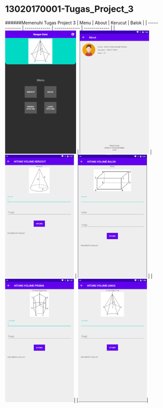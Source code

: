 # 13020170001-Tugas_Project_3
######Memenuhi Tugas Project 3
| Menu  | About | Kerucut | Balok |
| ------------- | ------------- | ------------- | ------------- |
| <img src="https://github.com/AudiFaathirmansyahMashar/13020170001-Tugas_Project_3/blob/master/menu.png" height="400px"/> | <img src="https://github.com/AudiFaathirmansyahMashar/13020170001-Tugas_Project_3/blob/master/about.png" height="400px"/>  | <img src="https://github.com/AudiFaathirmansyahMashar/13020170001-Tugas_Project_3/blob/master/kerucut.png" height="400px"/> | <img src="https://github.com/AudiFaathirmansyahMashar/13020170001-Tugas_Project_3/blob/master/balok.png" height="400px"/> |
|<img src="https://github.com/AudiFaathirmansyahMashar/13020170001-Tugas_Project_3/blob/master/prisma.png" height="400px"/>|
|<img src="https://github.com/AudiFaathirmansyahMashar/13020170001-Tugas_Project_3/blob/master/limas.png" height="400px"/>|
